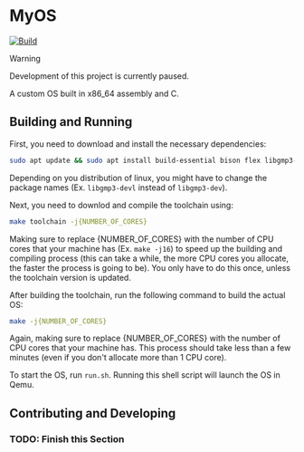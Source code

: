 # MyOS
[![Build](https://github.com/ahmadk953/MyOS/actions/workflows/build.yml/badge.svg?branch=main)](https://github.com/ahmadk953/MyOS/actions/workflows/build.yml)

> [!WARNING]
> Development of this project is currently paused.

A custom OS built in x86_64 assembly and C.

## Building and Running

First, you need to download and install the necessary dependencies:
```bash
sudo apt update && sudo apt install build-essential bison flex libgmp3-dev libmpc-dev libmpfr-dev texinfo nasm mtools dosfstools qemu-system-x86 -y
```
Depending on you distribution of linux, you might have to change the package names (Ex. ``libgmp3-devl`` instead of ``libgmp3-dev``).

Next, you need to downlod and compile the toolchain using:
```bash
make toolchain -j{NUMBER_OF_CORES}
```
Making sure to replace {NUMBER_OF_CORES} with the number of CPU cores that your machine has (Ex. ``make -j16``) to speed up the building and compiling process (this can take a while, the more CPU cores you allocate, the faster the process is going to be). You only have to do this once, unless the toolchain version is updated.

After building the toolchain, run the following command to build the actual OS:
```bash
make -j{NUMBER_OF_CORES}
```
Again, making sure to replace {NUMBER_OF_CORES} with the number of CPU cores that your machine has. This process should take less than a few minutes (even if you don't allocate more than 1 CPU core).

To start the OS, run ``run.sh``. Running this shell script will launch the OS in Qemu.

## Contributing and Developing

### TODO: Finish this Section
